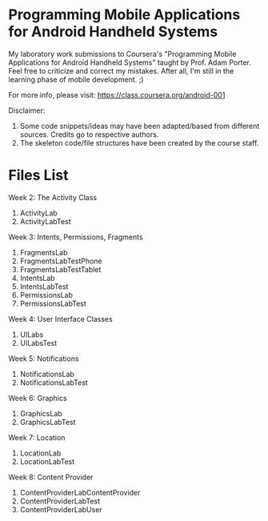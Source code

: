 Programming Mobile Applications for Android Handheld Systems
============================================================

My laboratory work submissions to Coursera's "Programming Mobile Applications for Android Handheld Systems" taught by Prof. Adam Porter.
Feel free to criticize and correct my mistakes. After all, I'm still in the learning phase of mobile development. ;)

For more info, please visit: https://class.coursera.org/android-001

Disclaimer: 

1. Some code snippets/ideas may have been adapted/based from different sources. Credits go to respective authors.
2. The skeleton code/file structures have been created by the course staff.

Files List
============================================================

Week 2: The Activity Class

1. ActivityLab
2. ActivityLabTest

Week 3: Intents, Permissions, Fragments

1. FragmentsLab
2. FragmentsLabTestPhone
3. FragmentsLabTestTablet
4. IntentsLab
5. IntentsLabTest
6. PermissionsLab
7. PermissionsLabTest

Week 4: User Interface Classes

1. UILabs
2. UILabsTest

Week 5: Notifications

1. NotificationsLab
2. NotificationsLabTest

Week 6: Graphics

1. GraphicsLab
2. GraphicsLabTest

Week 7: Location

1. LocationLab
2. LocationLabTest

Week 8: Content Provider

1. ContentProviderLabContentProvider
2. ContentProviderLabTest
3. ContentProviderLabUser
